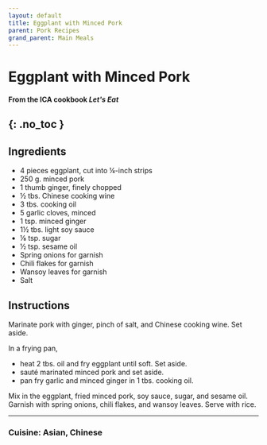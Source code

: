 ```yaml
---
layout: default
title: Eggplant with Minced Pork
parent: Pork Recipes
grand_parent: Main Meals
---
```


# Eggplant with Minced Pork
#### From the ICA cookbook <i>Let's Eat</i>
{: .no_toc }
---

## Ingredients
<ul>
	<li>4 pieces eggplant, cut into ¼-inch strips</li>
	<li>250 g. minced pork</li>
	<li>1 thumb ginger, finely chopped</li>
	<li>½ tbs. Chinese cooking wine</li>
	<li>3 tbs. cooking oil</li>
	<li>5 garlic cloves, minced</li>
	<li>1 tsp. minced ginger</li>
	<li>1½ tbs. light soy sauce</li>
	<li>⅛ tsp. sugar</li>
	<li>½ tsp. sesame oil</li>
	<li>Spring onions for garnish</li>
	<li>Chili flakes for garnish</li>
	<li>Wansoy leaves for garnish</li>
	<li>Salt</li>
</ul>

## Instructions

Marinate pork with ginger, pinch of salt, and Chinese cooking wine. Set aside.

In a frying pan,
<ul>
	<li>heat 2 tbs. oil and fry eggplant until soft. Set aside.</li>
	<li>sauté marinated minced pork and set aside.</li>
	<li>pan fry garlic and minced ginger in 1 tbs. cooking oil.</li>
</ul>

Mix in the eggplant, fried minced pork, soy sauce, sugar, and sesame oil. Garnish with spring onions, chili flakes, and wansoy leaves. Serve with rice.

--- 

### Cuisine: Asian, Chinese